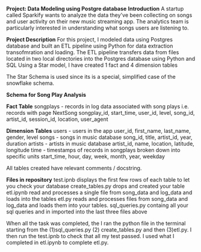 **Project: Data Modeling using Postgre database**
**Introduction**
A startup called Sparkify wants to analyze the data they've been collecting on songs and user activity on their new music streaming app. The analytics team is particularly interested in understanding what songs users are listening to.

**Project Description**
For this project,  I modeled data using Postgres database and built an ETL pipeline using Python for data extraction transofmration and loading. The ETL pipeline transfers data from files located in two local directories into the Postgres database using Python and SQL
Using a Star model, I have created 1 fact and 4 dimension tables  

The Star Schema is used since its is a special, simplified case of the snowflake schema.

**Schema for Song Play Analysis**

**Fact Table**
songplays - records in log data associated with song plays i.e. records with page NextSong
songplay_id, start_time, user_id, level, song_id, artist_id, session_id, location, user_agent

**Dimension Tables**
users - users in the app
user_id, first_name, last_name, gender, level
songs - songs in music database
song_id, title, artist_id, year, duration
artists - artists in music database
artist_id, name, location, latitude, longitude
time - timestamps of records in songplays broken down into specific units
start_time, hour, day, week, month, year, weekday

All tables created have relevant comments / docstring. 




**Files in repository**
test.ipnb displays the first few rows of each table to let you check your database
create_tables.py drops and created your table
etl.ipynb read and processes a single file from song_data and log_data and loads into the  tables
etl.py reads and processes files from song_data and log_data and loads them into your tables.
sql_queries.py containg all your sql queries and in imported into the last three files above

When all the task was completed, the I ran the python file in the terminal starting from the (1)sql_queries.py (2) create_tables.py and then (3)etl.py. 
I then run the test.ipnb to check that all my test passed. I used  what I completed in etl.ipynb to complete etl.py.


